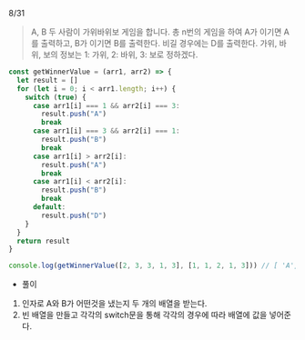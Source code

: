 8/31

> A, B 두 사람이 가위바위보 게임을 합니다. 총 n번의 게임을 하여 A가 이기면 A를 출력하고, B가 이기면 B를 출력한다. 비길 경우에는 D를 출력한다.
> 가위, 바위, 보의 정보는 1: 가위, 2: 바위, 3: 보로 정하겠다.

```javascript
const getWinnerValue = (arr1, arr2) => {
  let result = []
  for (let i = 0; i < arr1.length; i++) {
    switch (true) {
      case arr1[i] === 1 && arr2[i] === 3:
        result.push("A")
        break
      case arr1[i] === 3 && arr2[i] === 1:
        result.push("B")
        break
      case arr1[i] > arr2[i]:
        result.push("A")
        break
      case arr1[i] < arr2[i]:
        result.push("B")
        break
      default:
        result.push("D")
    }
  }
  return result
}

console.log(getWinnerValue([2, 3, 3, 1, 3], [1, 1, 2, 1, 3])) // [ 'A', 'B', 'A', 'D', 'D' ]
```

- 풀이

1. 인자로 A와 B가 어떤것을 냈는지 두 개의 배열을 받는다.
2. 빈 배열을 만들고 각각의 switch문을 통해 각각의 경우에 따라 배열에 값을 넣어준다.
